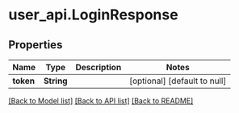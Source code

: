 # user_api.LoginResponse
## Properties

| Name | Type | Description | Notes |
|------------ | ------------- | ------------- | -------------|
| **token** | **String** |  | [optional] [default to null] |

[[Back to Model list]](../README.md#documentation-for-models) [[Back to API list]](../README.md#documentation-for-api-endpoints) [[Back to README]](../README.md)

